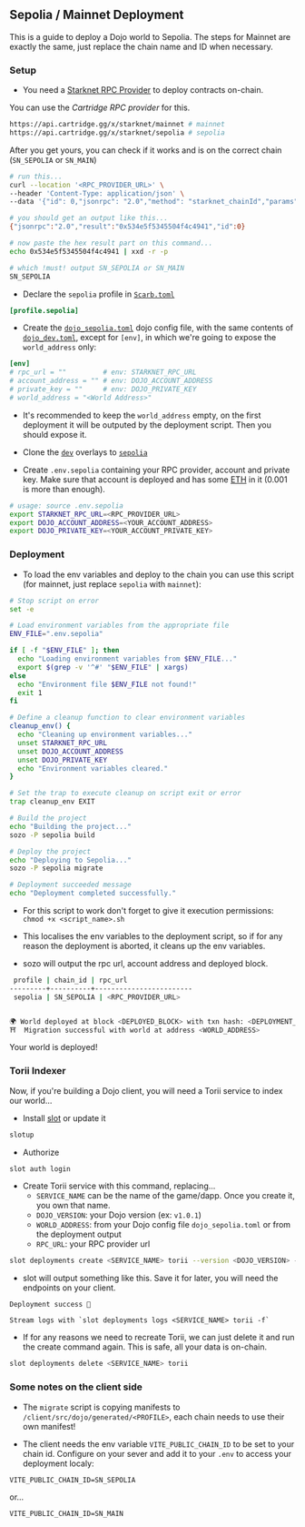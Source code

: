## Sepolia / Mainnet Deployment

This is a guide to deploy a Dojo world to Sepolia.
The steps for Mainnet are exactly the same, just replace the chain name and ID when necessary.


### Setup

* You need a [Starknet RPC Provider](https://www.starknet.io/fullnodes-rpc-services/) to deploy contracts on-chain.

You can use the *Cartridge RPC provider* for this.

```sh
https://api.cartridge.gg/x/starknet/mainnet # mainnet
https://api.cartridge.gg/x/starknet/sepolia # sepolia
```


 After you get yours, you can check if it works and is on the correct chain (`SN_SEPOLIA` or `SN_MAIN`)

```sh
# run this...
curl --location '<RPC_PROVIDER_URL>' \
--header 'Content-Type: application/json' \
--data '{"id": 0,"jsonrpc": "2.0","method": "starknet_chainId","params": {}}'

# you should get an output like this...
{"jsonrpc":"2.0","result":"0x534e5f5345504f4c4941","id":0}

# now paste the hex result part on this command... 
echo 0x534e5f5345504f4c4941 | xxd -r -p

# which !must! output SN_SEPOLIA or SN_MAIN
SN_SEPOLIA
```

* Declare the `sepolia` profile in [`Scarb.toml`](https://github.com/rsodre/512karat/blob/main/dojo/Scarb.toml)

```toml
[profile.sepolia]
```

* Create the [`dojo_sepolia.toml`](https://github.com/rsodre/512karat/blob/main/dojo/dojo_sepolia.toml) dojo config file, with the same contents of [`dojo_dev.toml`](https://github.com/rsodre/512karat/blob/main/dojo/dojo_dev.toml), except for `[env]`, in which we're going to expose the `world_address` only:

```toml
[env]
# rpc_url = ""         # env: STARKNET_RPC_URL
# account_address = "" # env: DOJO_ACCOUNT_ADDRESS
# private_key = ""     # env: DOJO_PRIVATE_KEY
# world_address = "<World Address>"
```

* It's recommended to keep the `world_address` empty, on the first deployment it will be outputed by the deployment script. Then you should expose it.

* Clone the [`dev`](https://github.com/rsodre/512karat/blob/main/dojo/overlays/dev/) overlays to [`sepolia`](https://github.com/rsodre/512karat/blob/main/dojo/overlays/sepolia/)

* Create `.env.sepolia` containing your RPC provider, account and private key. Make sure that account is deployed and has some [ETH](https://starknet-faucet.vercel.app) in it (0.001 is more than enough).

```sh
# usage: source .env.sepolia
export STARKNET_RPC_URL=<RPC_PROVIDER_URL>
export DOJO_ACCOUNT_ADDRESS=<YOUR_ACCOUNT_ADDRESS>
export DOJO_PRIVATE_KEY=<YOUR_ACCOUNT_PRIVATE_KEY>
```



### Deployment

* To load the env variables and deploy to the chain you can use this script (for mainnet, just replace `sepolia` with `mainnet`):

```bash
# Stop script on error
set -e

# Load environment variables from the appropriate file
ENV_FILE=".env.sepolia"

if [ -f "$ENV_FILE" ]; then
  echo "Loading environment variables from $ENV_FILE..."
  export $(grep -v '^#' "$ENV_FILE" | xargs)
else
  echo "Environment file $ENV_FILE not found!"
  exit 1
fi

# Define a cleanup function to clear environment variables
cleanup_env() {
  echo "Cleaning up environment variables..."
  unset STARKNET_RPC_URL
  unset DOJO_ACCOUNT_ADDRESS
  unset DOJO_PRIVATE_KEY
  echo "Environment variables cleared."
}

# Set the trap to execute cleanup on script exit or error
trap cleanup_env EXIT

# Build the project
echo "Building the project..."
sozo -P sepolia build

# Deploy the project
echo "Deploying to Sepolia..."
sozo -P sepolia migrate

# Deployment succeeded message
echo "Deployment completed successfully."
```

* For this script to work don't forget to give it execution permissions:
 `chmod +x <script_name>.sh`

* This localises the env variables to the deployment script, so if for any reason the deployment is aborted, it cleans up the env variables.


* sozo will output the rpc url, account address and deployed block.

```sh
 profile | chain_id | rpc_url
---------+----------+------------------------
 sepolia | SN_SEPOLIA | <RPC_PROVIDER_URL>


🌍 World deployed at block <DEPLOYED_BLOCK> with txn hash: <DEPLOYMENT_TXN_HASH>
⛩️  Migration successful with world at address <WORLD_ADDRESS>
```

Your world is deployed! 

### Torii Indexer

Now, if you're building a Dojo client, you will need a Torii service to index our world...

* Install [slot](https://github.com/cartridge-gg/slot) or update it

```sh
slotup
```

* Authorize

```sh
slot auth login
```

* Create Torii service with this command, replacing...
  * `SERVICE_NAME` can be the name of the game/dapp. Once you create it, you own that name.
  * `DOJO_VERSION`: your Dojo version (ex: `v1.0.1`)
  * `WORLD_ADDRESS`: from your Dojo config file `dojo_sepolia.toml` or from the deployment output
  * `RPC_URL`: your RPC provider url

```sh
slot deployments create <SERVICE_NAME> torii --version <DOJO_VERSION> --world <WORLD_ADDRESS> --rpc <RPC_URL>
```

* slot will output something like this. Save it for later, you will need the endpoints on your client.

```
Deployment success 🚀

Stream logs with `slot deployments logs <SERVICE_NAME> torii -f`
```

* If for any reasons we need to recreate Torii, we can just delete it and run the create command again. This is safe, all your data is on-chain.

```sh
slot deployments delete <SERVICE_NAME> torii
```

### Some notes on the client side

* The `migrate` script is copying manifests to `/client/src/dojo/generated/<PROFILE>`, each chain needs to use their own manifest!

* The client needs the env variable `VITE_PUBLIC_CHAIN_ID` to be set to your chain id. Configure on your sever and add it to your `.env` to access your deployment localy:


```
VITE_PUBLIC_CHAIN_ID=SN_SEPOLIA
```

or...

```
VITE_PUBLIC_CHAIN_ID=SN_MAIN
```